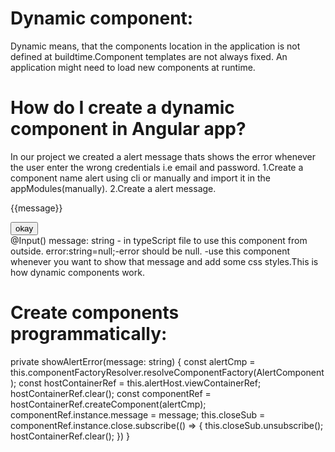 # Dynamic component:
Dynamic means, that the components location in the application is not defined at buildtime.Component templates are not always fixed. An application might need to load new components at runtime.

# How do I create a dynamic component in Angular app?
In our project we created a alert message thats shows the error whenever the user enter the wrong credentials i.e email and password.
1.Create a component name alert using cli or manually and import it in the appModules(manually).
2.Create a alert message.
<div class="div backdrop"></div>
    <div class="alert-box">
        <p>{{message}}</p>
        <div class="alert-box-actions">
            <button class="btn btn primary">okay</button>
        </div>
    </div>
 @Input() message: string - in typeScript file to use this component from outside.
 error:string=null;-error should be null.
 <app-alert [message]="error" *ngIf="error"></app-alert>-use this component whenever you want to show that message and add some css styles.This is how dynamic components work.

 # Create components programmatically:
 private showAlertError(message: string) {
        const alertCmp = this.componentFactoryResolver.resolveComponentFactory(AlertComponent);
        const hostContainerRef = this.alertHost.viewContainerRef;
        hostContainerRef.clear();
        const componentRef = hostContainerRef.createComponent(alertCmp);
        componentRef.instance.message = message;
        this.closeSub = componentRef.instance.close.subscribe(() => {
            this.closeSub.unsubscribe();
            hostContainerRef.clear();
        })
    }